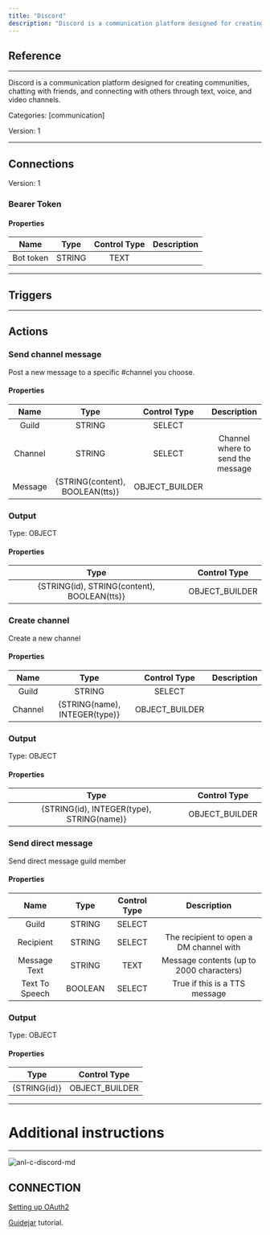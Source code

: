 ```yaml
---
title: "Discord"
description: "Discord is a communication platform designed for creating communities, chatting with friends, and connecting with others through text, voice, and video channels."
---
```

## Reference
<hr />

Discord is a communication platform designed for creating communities, chatting with friends, and connecting with others through text, voice, and video channels.


Categories: [communication]


Version: 1

<hr />



## Connections

Version: 1


### Bearer Token

#### Properties

|      Name      |     Type     |     Control Type     |     Description     |
|:--------------:|:------------:|:--------------------:|:-------------------:|
| Bot token | STRING | TEXT  |  |





<hr />



## Triggers



<hr />



## Actions


### Send channel message
Post a new message to a specific #channel you choose.

#### Properties

|      Name      |     Type     |     Control Type     |     Description     |
|:--------------:|:------------:|:--------------------:|:-------------------:|
| Guild | STRING | SELECT  |  |
| Channel | STRING | SELECT  |  Channel where to send the message  |
| Message | {STRING\(content), BOOLEAN\(tts)} | OBJECT_BUILDER  |  |


### Output



Type: OBJECT


#### Properties

|     Type     |     Control Type     |
|:------------:|:--------------------:|
| {STRING\(id), STRING\(content), BOOLEAN\(tts)} | OBJECT_BUILDER  |






### Create channel
Create a new channel

#### Properties

|      Name      |     Type     |     Control Type     |     Description     |
|:--------------:|:------------:|:--------------------:|:-------------------:|
| Guild | STRING | SELECT  |  |
| Channel | {STRING\(name), INTEGER\(type)} | OBJECT_BUILDER  |  |


### Output



Type: OBJECT


#### Properties

|     Type     |     Control Type     |
|:------------:|:--------------------:|
| {STRING\(id), INTEGER\(type), STRING\(name)} | OBJECT_BUILDER  |






### Send direct message
Send direct message guild member

#### Properties

|      Name      |     Type     |     Control Type     |     Description     |
|:--------------:|:------------:|:--------------------:|:-------------------:|
| Guild | STRING | SELECT  |  |
| Recipient | STRING | SELECT  |  The recipient to open a DM channel with  |
| Message Text | STRING | TEXT  |  Message contents (up to 2000 characters)  |
| Text To Speech | BOOLEAN | SELECT  |  True if this is a TTS message  |


### Output



Type: OBJECT


#### Properties

|     Type     |     Control Type     |
|:------------:|:--------------------:|
| {STRING\(id)} | OBJECT_BUILDER  |






<hr />

# Additional instructions
<hr />

![anl-c-discord-md](https://static.scarf.sh/a.png?x-pxid=8dad9aeb-34e5-47b6-917f-5423fe8d2b0c)
## CONNECTION

[Setting up OAuth2](https://discordjs.guide/preparations/adding-your-bot-to-servers.html#bot-invite-links)

[Guidejar](https://guidejar.com/guides/31087152-2446-4f70-a391-79f49c45190a) tutorial.

